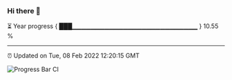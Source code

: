 ### Hi there 👋

⏳ Year progress { ███▁▁▁▁▁▁▁▁▁▁▁▁▁▁▁▁▁▁▁▁▁▁▁▁▁▁▁ } 10.55 %

---

⏰ Updated on Tue, 08 Feb 2022 12:20:15 GMT

![Progress Bar CI](https://github.com/liununu/liununu/workflows/Progress%20Bar%20CI/badge.svg)
